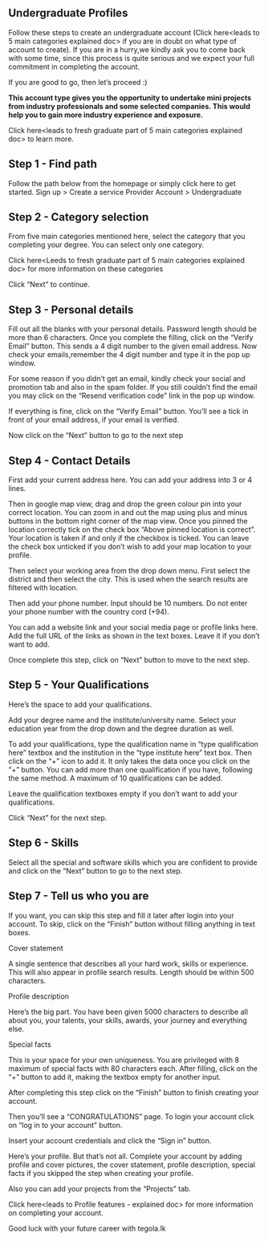 ## Undergraduate Profiles

Follow these steps to create an undergraduate account (Click here<leads to 5 main categories explained doc> if you are in doubt on what type of account to create). If you are in a hurry,we kindly ask you to come back with some time, since this process is quite serious and we expect your full commitment in completing the account.

If you are good to go, then let’s proceed :)

**This account type gives you the opportunity to undertake mini projects from industry professionals and some selected companies. This would help you to gain more industry experience and exposure.**

Click here<leads to fresh graduate part of 5 main categories explained doc> to learn more.

## Step 1 - Find path

Follow the path below from the homepage or simply click here<links to undergraduate route> to get started.
Sign up > Create a service Provider Account > Undergraduate

## Step 2 - Category selection

From five main categories mentioned here, select the category that you completing your degree. You can select only one category.

Click here<Leeds to fresh graduate part of 5 main categories explained doc> for more information on these categories

Click “Next” to continue.

## Step 3 - Personal details

Fill out all the blanks with your personal details. Password length should be more than 6 characters. Once you complete the filling, click on the “Verify Email” button. This sends a 4 digit number to the given email address. Now check your emails,remember the 4 digit number and type it in the pop up window.

For some reason if you didn’t get an email, kindly check your social and promotion tab and also in the spam folder. If you still couldn’t find the email you may click on the “Resend verification code” link in the pop up window.

If everything is fine, click on the “Verify Email” button. You’ll see a tick in front of your email address, if your email is verified.

Now click on the “Next” button to go to the next step

## Step 4 - Contact Details

First add your current address here. You can add your address into 3 or 4 lines.

Then in google map view, drag and drop the green colour pin into your correct location. You can zoom in and out the map using plus and minus buttons in the bottom right corner of the map view. Once you pinned the location correctly tick on the check box “Above pinned location is correct”. Your location is taken if and only if the checkbox is ticked. You can leave the check box unticked if you don’t wish to add your map location to your profile.

Then select your working area from the drop down menu. First select the district and then select the city. This is used when the search results are filtered with location.

Then add your phone number. Input should be 10 numbers. Do not enter your phone number with the country cord (+94).

You can add a website link and your social media page or profile links here. Add the full URL of the links as shown in the text boxes. Leave it if you don’t want to add.

Once complete this step, click on “Next” button to move to the next step.

## Step 5 - Your Qualifications

Here’s the space to add your qualifications.

Add your degree name and the institute/university name. Select your education year from the drop down and the degree duration as well.

To add your qualifications, type the qualification name in “type qualification here” textbox and the institution in the “type institute here” text box. Then click on the “+” icon to add it. It only takes the data once you click on the “+” button. You can add more than one qualification if you have, following the same method. A maximum of 10 qualifications can be added. 

Leave the qualification textboxes empty if you don’t want to add your qualifications.

Click “Next” for the next step.

## Step 6 - Skills

Select all the special and software skills which you are confident to provide and click on the “Next” button to go to the next step.

## Step 7 - Tell us who you are

If you want, you can skip this step and fill it later after login into your account. To skip, click on the “Finish” button without filling anything in text boxes.

Cover statement

A single sentence that describes all your hard work, skills or experience. This will also appear in profile search results. Length should be within 500 characters.

Profile description

Here’s the big part. You have been given 5000 characters to describe all about you, your talents, your skills, awards, your journey and everything else.

Special facts

This is your space for your own uniqueness. You are privileged with 8 maximum of special facts with 80 characters each. After filling, click on the “+” button to add it, making the textbox empty for another input.

After completing this step click on the “Finish” button to finish creating your account.


Then you’ll see a “CONGRATULATIONS” page. To login your account click on “log in to your account” button.

Insert your account credentials and click the “Sign in” button.



Here’s your profile. But that’s not all. Complete your account by adding profile and cover pictures, the cover statement, profile description, special facts if you skipped the step when creating your profile.

Also you can add your projects from the “Projects” tab.

Click here<leads to Profile features - explained doc> for more information on completing your account.

Good luck with your future career with tegola.lk
